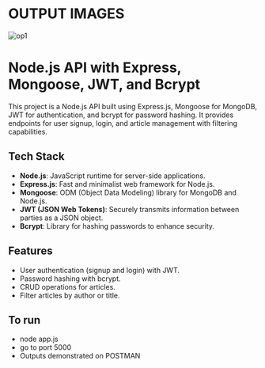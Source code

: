 # OUTPUT IMAGES
![op1](1.jpg)
# Node.js API with Express, Mongoose, JWT, and Bcrypt

This project is a Node.js API built using Express.js, Mongoose for MongoDB, JWT for authentication, and bcrypt for password hashing. It provides endpoints for user signup, login, and article management with filtering capabilities.

## Tech Stack

- **Node.js**: JavaScript runtime for server-side applications.
- **Express.js**: Fast and minimalist web framework for Node.js.
- **Mongoose**: ODM (Object Data Modeling) library for MongoDB and Node.js.
- **JWT (JSON Web Tokens)**: Securely transmits information between parties as a JSON object.
- **Bcrypt**: Library for hashing passwords to enhance security.

## Features

- User authentication (signup and login) with JWT.
- Password hashing with bcrypt.
- CRUD operations for articles.
- Filter articles by author or title.

## To run
- node app.js
- go to port 5000
- Outputs demonstrated on POSTMAN
